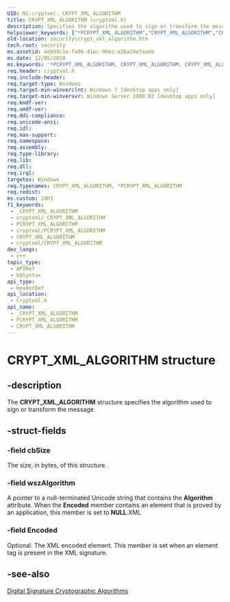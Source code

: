 ```yaml
---
UID: NS:cryptxml._CRYPT_XML_ALGORITHM
title: CRYPT_XML_ALGORITHM (cryptxml.h)
description: Specifies the algorithm used to sign or transform the message.
helpviewer_keywords: ["*PCRYPT_XML_ALGORITHM","CRYPT_XML_ALGORITHM","CRYPT_XML_ALGORITHM structure [Security]","PCRYPT_XML_ALGORITHM","PCRYPT_XML_ALGORITHM structure pointer [Security]","cryptxml/CRYPT_XML_ALGORITHM","cryptxml/PCRYPT_XML_ALGORITHM","security.crypt_xml_algorithm"]
old-location: security\crypt_xml_algorithm.htm
tech.root: security
ms.assetid: 4eb99c1e-fa06-41ec-906c-a3ba34e7aaeb
ms.date: 12/05/2018
ms.keywords: '*PCRYPT_XML_ALGORITHM, CRYPT_XML_ALGORITHM, CRYPT_XML_ALGORITHM structure [Security], PCRYPT_XML_ALGORITHM, PCRYPT_XML_ALGORITHM structure pointer [Security], cryptxml/CRYPT_XML_ALGORITHM, cryptxml/PCRYPT_XML_ALGORITHM, security.crypt_xml_algorithm'
req.header: cryptxml.h
req.include-header: 
req.target-type: Windows
req.target-min-winverclnt: Windows 7 [desktop apps only]
req.target-min-winversvr: Windows Server 2008 R2 [desktop apps only]
req.kmdf-ver: 
req.umdf-ver: 
req.ddi-compliance: 
req.unicode-ansi: 
req.idl: 
req.max-support: 
req.namespace: 
req.assembly: 
req.type-library: 
req.lib: 
req.dll: 
req.irql: 
targetos: Windows
req.typenames: CRYPT_XML_ALGORITHM, *PCRYPT_XML_ALGORITHM
req.redist: 
ms.custom: 19H1
f1_keywords:
 - _CRYPT_XML_ALGORITHM
 - cryptxml/_CRYPT_XML_ALGORITHM
 - PCRYPT_XML_ALGORITHM
 - cryptxml/PCRYPT_XML_ALGORITHM
 - CRYPT_XML_ALGORITHM
 - cryptxml/CRYPT_XML_ALGORITHM
dev_langs:
 - c++
topic_type:
 - APIRef
 - kbSyntax
api_type:
 - HeaderDef
api_location:
 - Cryptxml.h
api_name:
 - _CRYPT_XML_ALGORITHM
 - PCRYPT_XML_ALGORITHM
 - CRYPT_XML_ALGORITHM
---
```


# CRYPT_XML_ALGORITHM structure


## -description

The <b>CRYPT_XML_ALGORITHM</b> structure specifies the algorithm used to sign or transform the message.

## -struct-fields

### -field cbSize

The size, in bytes, of this structure.

### -field wszAlgorithm

A pointer to a null-terminated Unicode string that contains the <b>Algorithm</b> attribute. 
    When the <b>Encoded</b> member contains an element that is proved by an application, this member is set to <b>NULL</b>.XML

### -field Encoded

Optional.  The XML encoded element. 
    This member  is set when an element tag is present in the XML signature.

## -see-also

<b></b>



<a href="/windows/desktop/SecCrypto/xml-digital-signature-cryptographic-algorithms">Digital Signature Cryptographic Algorithms</a>

